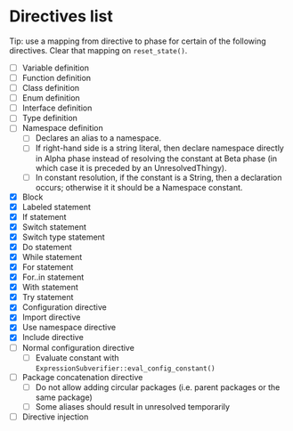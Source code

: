 # Directives list

Tip: use a mapping from directive to phase for certain of the following directives. Clear that mapping on `reset_state()`.

* [ ] Variable definition
* [ ] Function definition
* [ ] Class definition
* [ ] Enum definition
* [ ] Interface definition
* [ ] Type definition
* [ ] Namespace definition
  * [ ] Declares an alias to a namespace.
  * [ ] If right-hand side is a string literal, then declare namespace directly in Alpha phase instead of resolving the constant at Beta phase (in which case it is preceded by an UnresolvedThingy).
  * [ ] In constant resolution, if the constant is a String, then a declaration occurs; otherwise it it should be a Namespace constant.
* [x] Block
* [x] Labeled statement
* [x] If statement
* [x] Switch statement
* [x] Switch type statement
* [x] Do statement
* [x] While statement
* [x] For statement
* [x] For..in statement
* [x] With statement
* [x] Try statement
* [x] Configuration directive
* [x] Import directive
* [x] Use namespace directive
* [x] Include directive
* [ ] Normal configuration directive
  * [ ] Evaluate constant with `ExpressionSubverifier::eval_config_constant()`
* [ ] Package concatenation directive
  * [ ] Do not allow adding circular packages (i.e. parent packages or the same package)
  * [ ] Some aliases should result in unresolved temporarily
* [ ] Directive injection